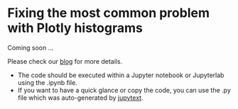 # Fixing the most common problem with Plotly histograms

Coming soon ...

Please check our [blog](https://www.statworx.com/blog/) for more details.

- The code should be executed within a Jupyter notebook or Jupyterlab using the .ipynb file.
- If you want to have a quick glance or copy the code, you can use the .py file which was auto-generated by [jupytext](https://github.com/mwouts/jupytext).